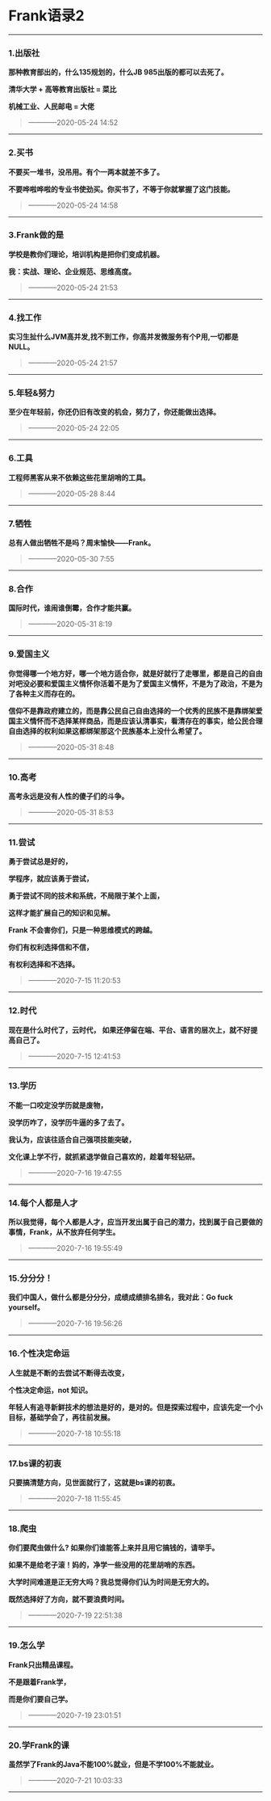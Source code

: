 # Frank语录2



------

### 1.出版社

**那种教育部出的，什么135规划的，什么JB 985出版的都可以去死了。**

**清华大学 + 高等教育出版社 = 菜比**

**机械工业、人民邮电 = 大佬**

> ————2020-05-24 14:52

------

### 2.买书

**不要买一堆书，没吊用。有个一两本就差不多了。**

**不要哗啦哗啦的专业书使劲买。你买书了，不等于你就掌握了这门技能。**

> ————2020-05-24 14:58

------

### 3.Frank做的是

**学校是教你们理论，培训机构是把你们变成机器。**

**我：实战、理论、企业规范、思维高度。**

> ————2020-05-24 21:53

------

### 4.找工作

**实习生扯什么JVM高并发,找不到工作，你高并发微服务有个P用,一切都是NULL。**

> ————2020-05-24 21:57

------

### 5.年轻&努力

**至少在年轻前，你还仍旧有改变的机会，努力了，你还能做出选择。**

> ————2020-05-24 22:05

------

### 6.工具

**工程师黑客从来不依赖这些花里胡哨的工具。**

> ————2020-05-28 8:44

------

### 7.牺牲

**总有人做出牺牲不是吗？周末愉快——Frank。**

> ————2020-05-30 7:55

------

### 8.合作

**国际时代，谁闹谁倒霉，合作才能共赢。**

> ————2020-05-31 8:19

------

### 9.爱国主义

**你觉得哪一个地方好，哪一个地方适合你，就是好就行了走哪里，都是自己的自由对吧没必要和爱国主义情怀你活着不是为了爱国主义情怀，不是为了政治，不是为了各种主义而存在的。**

**信仰不是靠政府建立的，而是靠公民自己自由选择的一个优秀的民族不是靠绑架爱国主义情怀而不选择某样商品，而是应该认清事实，看清存在的事实，给公民合理自由选择的权利如果这都绑架那这个民族基本上没什么希望了。**

> ————2020-05-31 8:48

------

### 10.高考

**高考永远是没有人性的傻子们的斗争。**

> ————2020-05-31 8:53

------

### 11.尝试

**勇于尝试总是好的，**

**学程序，就应该勇于尝试，**

**勇于尝试不同的技术和系统，不局限于某个上面，**

**这样才能扩展自己的知识和见解。**

**Frank 不会害你们，只是一种思维模式的跨越。**

**你们有权利选择信和不信，**

**有权利选择和不选择。**

> ————2020-7-15 11:20:53

------

### 12.时代

**现在是什么时代了，云时代，**
**如果还停留在端、平台、语言的层次上，就不好提高自己了。**

> ————2020-7-15 12:41:53

------

### 13.学历

**不能一口咬定没学历就是废物，**

**没学历咋了，没学历牛逼的多了去了。**

**我认为，应该往适合自己强项技能突破，**

**文化课上学不行，就抓紧退学做自己喜欢的，趁着年轻钻研。**

> ————2020-7-16 19:47:55

------

### 14.每个人都是人才

**所以我觉得，每个人都是人才，应当开发出属于自己的潜力，找到属于自己要做的事情，Frank，从不放弃任何学生。**

>  ————2020-7-16 19:55:49

------

### 15.分分分！

**我们中国人，做什么都是分分分，成绩成绩排名排名，我对此：Go fuck yourself。**

> ————2020-7-16 19:56:26

------

### 16.个性决定命运

**人生就是不断的去尝试不断得去改变，**

**个性决定命运，not 知识。**

**年轻人有追寻新鲜技术的想法是好的，是对的。但是探索过程中，应该先定一个小目标，基础学会了，再往前发展。**

> ————2020-7-18 10:55:18

------

### 17.bs课的初衷

**只要搞清楚方向，见世面就行了，这就是bs课的初衷。**

> ————2020-7-18 11:55:45

------

### 18.爬虫


**你们要爬虫做什么? 如果你们谁能答上来并且用它搞钱的，请举手。**


**如果不是给老子滚！妈的，净学一些没用的花里胡哨的东西。**


**大学时间难道是正无穷大吗？我总觉得你们认为时间是无穷大的。**

**既然选择好了方向，就不要浪费时间。**

> ————2020-7-19 22:51:38

------

### 19.怎么学

**Frank只出精品课程。**

**不是跟着Frank学，**

**而是你们要自己学。**

> ————2020-7-19 23:01:51

------

### 20.学Frank的课

**虽然学了Frank的Java不能100%就业，但是不学100%不能就业。**

> ————2020-7-21 10:03:33

------

